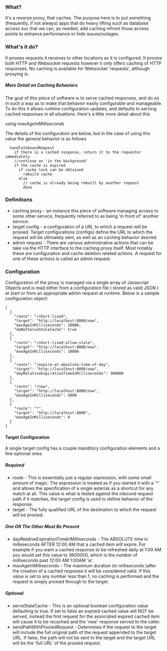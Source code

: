 ### What?

It's a reverse proxy, that caches. The purpose here is to put something (frequently, if not always)
apps that do heavy lifting such as database access suc that we can, as needed, add caching infront
those access points to enhance performance or hide issues/outages.

### What's it do?

It proxies requests it receives to other locations as it is configured. It proxies both HTTP and Websocket
requests however it only offers caching of HTTP responses. No caching is available for Websocket 'requests',
although proxying is.

##### More Detail on Caching Behaviors

The goal of this piece of software is to serve cached responses, and do so in such a way as to make that behavior easily configurable and manageable. To do this it allows runtime configuration updates, and defaults to serving cached responses in all situations. Here's a little more detail about this

*using maxAgeInMilliseconds*

The details of the configuration are below, but in the case of using this value the general behavior is as follows

````
  handleInboundRequest
    if there is a cached response, return it to the requestor immediately
    //continue on 'in the background'
    if the cache is expired
      if cache lock can be obtained
        rebuild cache
      else
        // cache is already being rebuilt by another request
        done
````


### Definitions

* caching proxy - an instance this piece of software managing access to some other service, frequently 
  referred to as being 'in front of' another service.
* target config - a configuration of a URL to which a request will be proxied. Target configurations (configs)
  define the URL to which the request will be ultimately sent, as well as an caching behavior desired.
* admin request - There are various administrative actions that can be take via the HTTP interface
  to the caching proxy itself. Most notably these are configuration and cache deletion related actions.
  A request for one of these actions is called an admin request.


### Configuration

Configuration of the proxy is managed via a single array of Javascript Objects and is read either 
from a configuration file ( stored as valid JSON ) at start or from an appropriate admin request
at runtime. Below is a sample configuration object:

````
[
  {
    "route": "/short-lived",
    "target": "http://localhost:8000/now",
    "maxAgeInMilliseconds": 10000,
    "doNotServeStaleCache": true
  },
  {
    "route": "/short-lived-allow-stale",
    "target": "http://localhost:8000/now",
    "maxAgeInMilliseconds": 10000
  },
  {
    "route": "/expire-at-absolute-time-of-day",
    "target": "http://localhost:8000/now",
    "dayRelativeExpirationTimeInMilliseconds": 300000   
  },
  {
    "route": "/now",
    "target": "http://localhost:8000/now",
    "maxAgeInMilliseconds": 5000
  },
  {
    "route": "*",
    "target": "http://localhost:8000",
    "maxAgeInMilliseconds": 0
  }
]
````

#### Target Configuration

A single target config has a couple manditory configuration elements and a few optional ones.

##### Required
* route - This is essentially just a regular expression, with some small amount of magic. The expression
  is treated as if you started it with a '^' and allows the specification of a single asterisk as
  a shortcut for any match at all. This value is what is tested against the inbound request path 
  if it matches, the target config is used to define behavior of the response.
* target - The fully qualified URL of the destination to which the request will be proxied.

##### One *OR* The Other Must Be Present
* dayRelativeExpirationTimeInMilliseconds - The ABSOLUTE time in milleseconds AFTER 12:00 AM that a cached item
  will expire. For example if you want a cached response to be refreshed daily at 1:00 AM you would set this
  value to 3600000, which is the number of milliseconds past 12:00 AM 1:00AM 'is'.
* maxAgeInMilliseconds - The maximum duration (in milliseconds )after the creation of a cached response
  it will be considered valid. If this value is set to any number less than 1, no caching is performed and 
  the request is simply proxied through to the target.

##### Optional
* serveStaleCache - This is an optional boolean configuration value defaulting to true. If set to false
  an expired cached value will NOT be served, instead the first request for the associated expired cached item
  will cause it to be recached and the 'new' response served to the caller.
* sendPathWithProxiedRequest - Determines if the request to the target will include the full original
  path of the request appended to the target URL. If false, the path will not be sent to the target and the target URL
  will be the 'full URL' of the proxied request.
